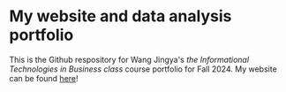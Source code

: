 # My website and data analysis portfolio

This is the Github respository for  Wang Jingya's *the Informational Technologies in Business class* course portfolio for Fall 2024. My website can be found [here](https://wangjingya1.github.io/)! 